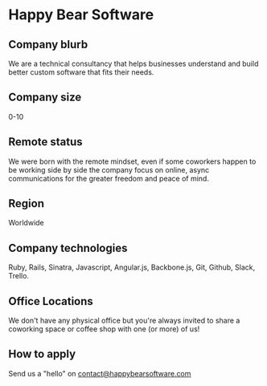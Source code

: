 # Happy Bear Software

## Company blurb

We are a technical consultancy that helps businesses understand and build better custom software that fits their needs.

## Company size

0-10

## Remote status

We were born with the remote mindset, even if some coworkers happen to be working side by side the company focus on online, async communications for the greater freedom and peace of mind.

## Region

Worldwide

## Company technologies

Ruby, Rails, Sinatra, Javascript, Angular.js, Backbone.js, Git, Github, Slack, Trello.

## Office Locations

We don't have any physical office but you're always invited to share a coworking space or coffee shop with one (or more) of us!

## How to apply

Send us a "hello" on contact@happybearsoftware.com
